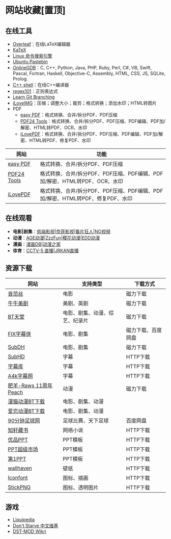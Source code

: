 # 网站收藏[置顶]


<!--more-->

## 在线工具

- [Overleaf](https://cn.overleaf.com)：在线LaTeX编辑器
- [KaTeX](https://katex.org/docs/supported.html)
- [Linux 命令搜索引擎](https://wangchujiang.com/linux-command/hot.html)
- [Ubuntu Pastebin](https://paste.ubuntu.com)
- [OnlineGDB](https://www.onlinegdb.com)：C, C++, Python, Java, PHP, Ruby, Perl, C#, VB, Swift, Pascal, Fortran, Haskell, Objective-C, Assembly, HTML, CSS, JS, SQLite, Prolog.
- [C++ shell](http://cpp.sh)：在线C++编译器
- [regex101](https://regex101.com)：正则表达式
- [Learn Git Branching](https://learngitbranching.js.org/?locale=zh_CN)
- [iLoveIMG](https://www.iloveimg.com/zh-cn)：压缩；调整大小；裁剪；格式转换；添加水印；HTML转图片
- PDF
    - [easy PDF](https://easypdf.com/cn)：格式转换、合并/拆分PDF、PDF压缩
    - [PDF24 Tools](https://tools.pdf24.org/zh/)：格式转换、合并/拆分PDF、PDF压缩、PDF编辑、PDF加/解密、HTML转PDF、OCR、水印
    - [iLovePDF](https://www.ilovepdf.com/zh-cn)：格式转换、合并/拆分PDF、PDF压缩、PDF编辑、PDF加/解密、HTML转PDF、修复PDF、水印

| 网站                                         | 功能                                                  |
|--------------------------------------------|-----------------------------------------------------|
| [easy PDF](https://easypdf.com/cn)         | 格式转换、合并/拆分PDF、PDF压缩                                 |
| [PDF24 Tools](https://tools.pdf24.org/zh/) | 格式转换、合并/拆分PDF、PDF压缩、PDF编辑、PDF加/解密、HTML转PDF、OCR、水印   |
| [iLovePDF](https://www.ilovepdf.com/zh-cn) | 格式转换、合并/拆分PDF、PDF压缩、PDF编辑、PDF加/解密、HTML转PDF、修复PDF、水印 |

## 在线观看

- **电影|剧集**：[低端影视](https://ddrk.me)|[奈菲影视](https://www.nfmovies.com)|[看片狂人](https://www.kpkuang.com)|[NO视频](https://www.novipnoad.com)
- **动漫**：[AGE动漫](https://www.agefans.net)|[ZzzFun](http://www.zzzfun.com)|[樱花动漫](http://www.yhdm.so)|[EDD动漫](http://www.edddh.com)
- **漫画**：[漫画DB](https://www.manhuadb.com)|[动漫之家](https://www.dmzj.com)
- **体育**：[CCTV-5 直播](https://tv.cctv.com/live/cctv5/?spm=C28340.PVHhfLOBmR4I.ExidtyEJcS5K.16)|[JRKAN直播](http://jrkan.com)

## 资源下载

| 网站 | 支持类型 | 下载方式 |
|---|---|---|
| [音范丝](https://www.yinfans.me) | 电影 | 磁力下载 |
| [牛牛美剧](http://www.nnmeiju.com) | 美剧、英剧 | 磁力下载 |
| [BT天堂](https://www.bt-tt.com) | 电影、剧集、动漫、综艺、纪录片 | 磁力下载 |
| [FIX字幕侠](http://www.zimuxia.cn) | 电影、剧集 | 磁力下载、百度网盘 |
| [SubDH](https://subdh.com) | 电影、剧集 | 磁力下载 |
| [SubHD](https://subhd.tv) | 字幕 | HTTP下载 |
| [字幕库](http://zimuku.org) | 字幕 | HTTP下载 |
| [A4k字幕网](https://www.a4k.net) | 字幕 | HTTP下载 |
| [肥羊-Raws 11周年Peach](https://fy-raws.org/resource_lists/) | 动漫 | 磁力下载 |
| [漫猫动漫BT下载](http://www.comicat.org) | 电影、剧集、动漫 | |
| [爱恋动漫BT下载](http://www.kisssub.org) | 电影、剧集、动漫 | |
| [90分钟足球网](http://90oo.com) | 足球比赛、天下足球 | 百度网盘 |
| [知轩藏书](http://www.zxcs.me) | 网络小说 | HTTP下载 |
| [优品PPT](https://www.ypppt.com) | PPT模板 | HTTP下载 |
| [PPT超级市场](https://ppt.sotary.com) | PPT模板 | HTTP下载 |
| [第1PPT](http://www.1ppt.com) | PPT模板 | HTTP下载 |
| [wallhaven](https://wallhaven.cc) | 壁纸 | HTTP下载 |
| [Iconfont](https://www.iconfont.cn) | 图标、插画 | HTTP下载 |
| [StickPNG](https://www.stickpng.com) | 图标、透明图片 | HTTP下载 |

## 游戏

- [Liquipedia](https://liquipedia.net)
- [Don't Starve 中文维基](https://dontstarve.fandom.com/zh/wiki/Don%27t_Starve_%E4%B8%AD%E6%96%87%E7%B6%AD%E5%9F%BA)
- [DST-MOD Wikri](https://wiki.flapi.cn/doku.php)

